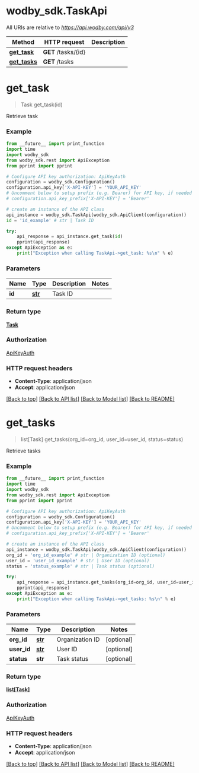 # wodby_sdk.TaskApi

All URIs are relative to *https://api.wodby.com/api/v3*

Method | HTTP request | Description
------------- | ------------- | -------------
[**get_task**](TaskApi.md#get_task) | **GET** /tasks/{id} | 
[**get_tasks**](TaskApi.md#get_tasks) | **GET** /tasks | 


# **get_task**
> Task get_task(id)



Retrieve task

### Example
```python
from __future__ import print_function
import time
import wodby_sdk
from wodby_sdk.rest import ApiException
from pprint import pprint

# Configure API key authorization: ApiKeyAuth
configuration = wodby_sdk.Configuration()
configuration.api_key['X-API-KEY'] = 'YOUR_API_KEY'
# Uncomment below to setup prefix (e.g. Bearer) for API key, if needed
# configuration.api_key_prefix['X-API-KEY'] = 'Bearer'

# create an instance of the API class
api_instance = wodby_sdk.TaskApi(wodby_sdk.ApiClient(configuration))
id = 'id_example' # str | Task ID

try:
    api_response = api_instance.get_task(id)
    pprint(api_response)
except ApiException as e:
    print("Exception when calling TaskApi->get_task: %s\n" % e)
```

### Parameters

Name | Type | Description  | Notes
------------- | ------------- | ------------- | -------------
 **id** | [**str**](.md)| Task ID | 

### Return type

[**Task**](Task.md)

### Authorization

[ApiKeyAuth](../README.md#ApiKeyAuth)

### HTTP request headers

 - **Content-Type**: application/json
 - **Accept**: application/json

[[Back to top]](#) [[Back to API list]](../README.md#documentation-for-api-endpoints) [[Back to Model list]](../README.md#documentation-for-models) [[Back to README]](../README.md)

# **get_tasks**
> list[Task] get_tasks(org_id=org_id, user_id=user_id, status=status)



Retrieve tasks

### Example
```python
from __future__ import print_function
import time
import wodby_sdk
from wodby_sdk.rest import ApiException
from pprint import pprint

# Configure API key authorization: ApiKeyAuth
configuration = wodby_sdk.Configuration()
configuration.api_key['X-API-KEY'] = 'YOUR_API_KEY'
# Uncomment below to setup prefix (e.g. Bearer) for API key, if needed
# configuration.api_key_prefix['X-API-KEY'] = 'Bearer'

# create an instance of the API class
api_instance = wodby_sdk.TaskApi(wodby_sdk.ApiClient(configuration))
org_id = 'org_id_example' # str | Organization ID (optional)
user_id = 'user_id_example' # str | User ID (optional)
status = 'status_example' # str | Task status (optional)

try:
    api_response = api_instance.get_tasks(org_id=org_id, user_id=user_id, status=status)
    pprint(api_response)
except ApiException as e:
    print("Exception when calling TaskApi->get_tasks: %s\n" % e)
```

### Parameters

Name | Type | Description  | Notes
------------- | ------------- | ------------- | -------------
 **org_id** | [**str**](.md)| Organization ID | [optional] 
 **user_id** | [**str**](.md)| User ID | [optional] 
 **status** | **str**| Task status | [optional] 

### Return type

[**list[Task]**](Task.md)

### Authorization

[ApiKeyAuth](../README.md#ApiKeyAuth)

### HTTP request headers

 - **Content-Type**: application/json
 - **Accept**: application/json

[[Back to top]](#) [[Back to API list]](../README.md#documentation-for-api-endpoints) [[Back to Model list]](../README.md#documentation-for-models) [[Back to README]](../README.md)

